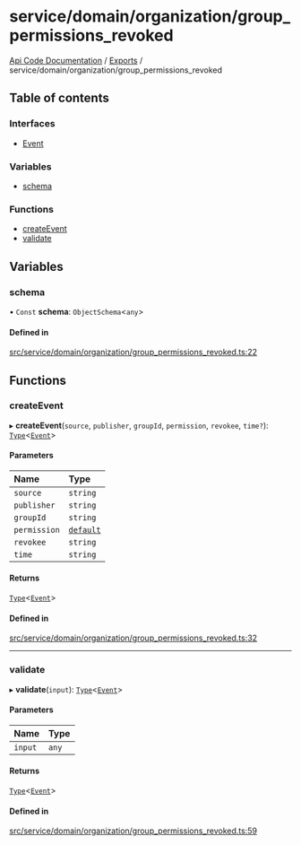 # service/domain/organization/group\_permissions\_revoked
 
[Api Code Documentation](../README.md) / [Exports](../modules.md) / service/domain/organization/group\_permissions\_revoked

## Table of contents

### Interfaces

- [Event](../interfaces/service_domain_organization_group_permissions_revoked.Event.md)

### Variables

- [schema](service_domain_organization_group_permissions_revoked.md#schema)

### Functions

- [createEvent](service_domain_organization_group_permissions_revoked.md#createevent)
- [validate](service_domain_organization_group_permissions_revoked.md#validate)

## Variables

### schema

• `Const` **schema**: `ObjectSchema`<`any`\>

#### Defined in

[src/service/domain/organization/group_permissions_revoked.ts:22](https://github.com/openkfw/TruBudget/blob/0804644/api/src/service/domain/organization/group_permissions_revoked.ts#L22)

## Functions

### createEvent

▸ **createEvent**(`source`, `publisher`, `groupId`, `permission`, `revokee`, `time?`): [`Type`](result.md#type)<[`Event`](../interfaces/service_domain_organization_group_permissions_revoked.Event.md)\>

#### Parameters

| Name | Type |
| :------ | :------ |
| `source` | `string` |
| `publisher` | `string` |
| `groupId` | `string` |
| `permission` | [`default`](authz_intents.md#default) |
| `revokee` | `string` |
| `time` | `string` |

#### Returns

[`Type`](result.md#type)<[`Event`](../interfaces/service_domain_organization_group_permissions_revoked.Event.md)\>

#### Defined in

[src/service/domain/organization/group_permissions_revoked.ts:32](https://github.com/openkfw/TruBudget/blob/0804644/api/src/service/domain/organization/group_permissions_revoked.ts#L32)

___

### validate

▸ **validate**(`input`): [`Type`](result.md#type)<[`Event`](../interfaces/service_domain_organization_group_permissions_revoked.Event.md)\>

#### Parameters

| Name | Type |
| :------ | :------ |
| `input` | `any` |

#### Returns

[`Type`](result.md#type)<[`Event`](../interfaces/service_domain_organization_group_permissions_revoked.Event.md)\>

#### Defined in

[src/service/domain/organization/group_permissions_revoked.ts:59](https://github.com/openkfw/TruBudget/blob/0804644/api/src/service/domain/organization/group_permissions_revoked.ts#L59)
